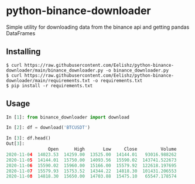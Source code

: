 # python-binance-downloader
Simple utility for downloading data from the binance api and getting pandas DataFrames

## Installing

```console
$ curl https://raw.githubusercontent.com/Eelishz/python-binance-downloader/main/binance_downloader.py -o binance_downloader.py
$ curl https://raw.githubusercontent.com/Eelishz/python-binance-downloader/main/requirements.txt -o requirements.txt
$ pip install -r requirements.txt
```

## Usage

```python
In [1]: from binance_downloader import download

In [2]: df = download('BTCUSDT')

In [3]: df.head()
Out[3]:
                Open      High       Low     Close         Volume
2020-11-04  14023.53  14259.00  13525.00  14144.01   93016.988262
2020-11-05  14144.01  15750.00  14093.56  15590.02  143741.522673
2020-11-06  15590.02  15960.00  15166.00  15579.92  122618.197695
2020-11-07  15579.93  15753.52  14344.22  14818.30  101431.206553
2020-11-08  14818.30  15650.00  14703.88  15475.10   65547.178574
```
